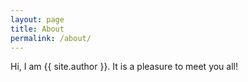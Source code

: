 ```yaml
---
layout: page
title: About
permalink: /about/
---
```


Hi, I am {{ site.author }}. It is a pleasure to meet you  all!
